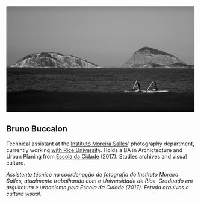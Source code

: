 <img src="rio.jpg" class="inline"/>

## Bruno Buccalon

Technical assistant at the [Instituto Moreira Salles](https://ims.com.br)' photography department, currently working [with Rice University](https://hrc.rice.edu/situatedviews/). Holds a BA in Archictecture and Urban Planing from [Escola da Cidade](http://escoladacidade.org/) (2017). Studies archives and visual culture.

*Assistente técnico na coordenação de fotografia do Instituto Moreira Salles, atualmente trabalhando com a Universidade de Rice. Graduado em arquitetura e urbanismo pela Escola da Cidade (2017). Estuda arquivos e cultura visual.*

